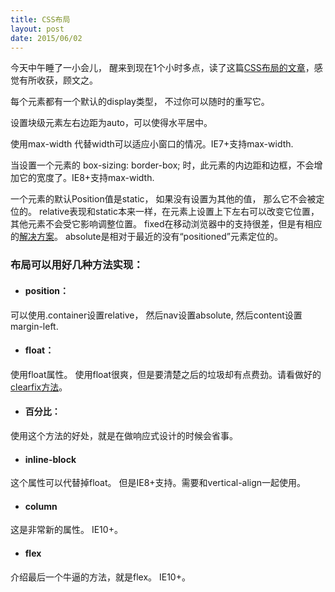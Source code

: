 ```yaml
---
title: CSS布局
layout: post
date: 2015/06/02
---
```


今天中午睡了一小会儿， 醒来到现在1个小时多点，读了这篇[CSS布局的文章](http://zh.learnlayout.com/)，感觉有所收获，顾文之。
<!--more-->
每个元素都有一个默认的display类型， 不过你可以随时的重写它。

设置块级元素左右边距为auto，可以使得水平居中。

使用max-width  代替width可以适应小窗口的情况。IE7+支持max-width.

当设置一个元素的 box-sizing: border-box; 时，此元素的内边距和边框，不会增加它的宽度了。IE8+支持max-width.

一个元素的默认Position值是static， 如果没有设置为其他的值， 那么它不会被定位的。
relative表现和static本来一样，在元素上设置上下左右可以改变它位置，其他元素不会受它影响调整位置。
fixed在移动浏览器中的支持很差，但是有相应的[解决方案](http://bradfrostweb.com/blog/mobile/fixed-position/)。
absolute是相对于最近的没有“positioned”元素定位的。

### 布局可以用好几种方法实现：

* #### position：
可以使用.container设置relative， 然后nav设置absolute, 然后content设置margin-left.
* #### float：
使用float属性。 使用float很爽，但是要清楚之后的垃圾却有点费劲。请看做好的[clearfix方法](http://stackoverflow.com/questions/211383/which-method-of-clearfix-is-best)。
* #### 百分比：
使用这个方法的好处，就是在做响应式设计的时候会省事。
* #### inline-block
这个属性可以代替掉float。 但是IE8+支持。需要和vertical-align一起使用。
* #### column
这是非常新的属性。 IE10+。
* #### flex
介绍最后一个牛逼的方法，就是flex。 IE10+。








